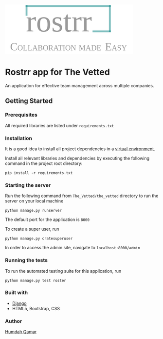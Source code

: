 ![Screenshot](https://github.com/HumdahQamar/The_Vetted/blob/master/the_vetted/roster/static/roster/rostrr_index_large.png)

# Rostrr app for The Vetted
An application for effective team management across multiple companies.

## Getting Started

### Prerequisites
All required libraries are listed under ```requirements.txt```

### Installation
It is a good idea to install all project dependencies in a [virtual environment](https://docs.python-guide.org/dev/virtualenvs/).

Install all relevant libraries and dependencies by executing the following command in the project root directory:
```shell
pip install -r requirements.txt
```

### Starting the server
Run the following command from ```The_Vetted/the_vetted``` directory to run the server on your local machine
```shell
python manage.py runserver
```
The default port for the application is ```8000```

To create a super user, run
```shell
python manage.py cratesuperuser
```

In order to access the admin site, navigate to ```localhost:8000/admin```

### Running the tests
To run the automated testing suite for this application, run
```shell
python manage.py test roster
```

### Built with
* [Django](https://docs.djangoproject.com/en/2.1/)
* HTML5, Bootstrap, CSS

### Author
[Humdah Qamar](https://github.com/HumdahQamar)